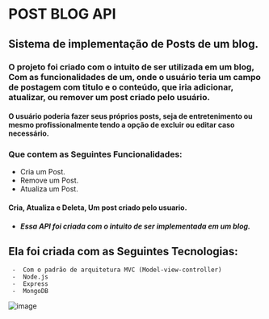 <h1> POST BLOG API </h1>
<h2> Sistema de implementação de Posts de um blog.</h2>



<h3> O projeto foi criado com o intuito de ser utilizada em um blog, Com as funcionalidades de um, onde o usuário teria um campo de postagem com titulo e o conteúdo, que iria adicionar, atualizar, ou remover um post criado pelo usuário.</h3>

<h4>O usuário poderia fazer seus próprios posts,
seja de entretenimento ou mesmo profissionalmente tendo a opção de excluir ou editar caso necessário.</h4>
 
 <h3>Que contem as Seguintes Funcionalidades:</h3>
  
  
-  Cria um Post.  
-  Remove um Post. 
-  Atualiza um Post. 
  
 <h4>  Cria, Atualiza e Deleta, Um post criado pelo usuario. </h4>
  
  
- <h5>Essa API foi criada com o intuito de ser implementada em um blog. </h5>

<h2>Ela foi criada com as Seguintes Tecnologias:</h2>
  
     -  Com o padrão de arquitetura MVC (Model-view-controller) 
     -  Node.js
     -  Express
     -  MongoDB
    

![image](https://user-images.githubusercontent.com/88260644/168396354-ce43a489-8cdd-481e-827c-c2aa1577d7fc.png)
